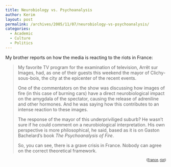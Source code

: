 ```yaml
---
title: Neurobiology vs. Psychoanalysis
author: Kerim
layout: post
permalink: /archives/2005/11/07/neurobiology-vs-psychoanalysis/
categories:
  - Academic
  - Culture
  - Politics
---
```

My brother reports on how the media is reacting to the riots in France:

> My favorite TV program for the examination of television, Arrêt sur Images, had, as one of their guests this weekend the mayor of Clichy-sous-bois, the city at the epicenter of the recent events.
> 
> One of the commentators on the show was discussing how images of fire (in this case of burning cars) have a direct neurobiological impact on the amygdala of the spectator, causing the release of adreniline and other hormones. And he was saying how this contributes to an intense reaction to these images.
> 
> The response of the mayor of this underpriviliged suburb? He wasn&#8217;t sure if he could comment on a neurobiological interpretation. His own perspective is more philosophical, he said, based as it is on Gaston Bachelard&#8217;s book *The Psychoanalysis of Fire*.
> 
> So, you can see, there is a grave crisis in France. Nobody can agree on the correct theoretical framework.

<!-- technorati tags start -->

<div style="text-align:right;">
  <span style="font-size:x-small;">{<a href="http://www.technorati.com/tag/France" onclick="_gaq.push(['_trackEvent', 'outbound-article', 'http://www.technorati.com/tag/France', 'France']);"  rel="tag">France</a>, <a href="http://www.technorati.com/tag/riot" onclick="_gaq.push(['_trackEvent', 'outbound-article', 'http://www.technorati.com/tag/riot', 'riot']);"  rel="tag">riot</a>}</span>


<!-- technorati tags end -->

